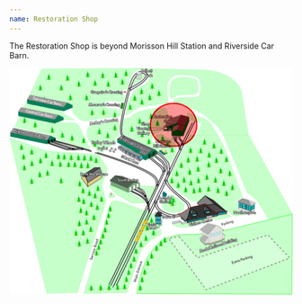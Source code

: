 ```yaml
---
name: Restoration Shop
---
```


The Restoration Shop is beyond Morisson Hill Station and Riverside Car Barn.

![2024 Map of Seashore Trolley Museum campus](/assets/images/stm_map_2024_restorationshop.png)
